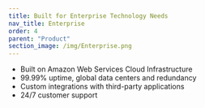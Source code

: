 ```yaml
---
title: Built for Enterprise Technology Needs
nav_title: Enterprise
order: 4
parent: "Product"
section_image: /img/Enterprise.png
---
```


* Built on Amazon Web Services Cloud Infrastructure
* 99.99% uptime, global data centers and redundancy
* Custom integrations with third-party applications
* 24/7 customer support

